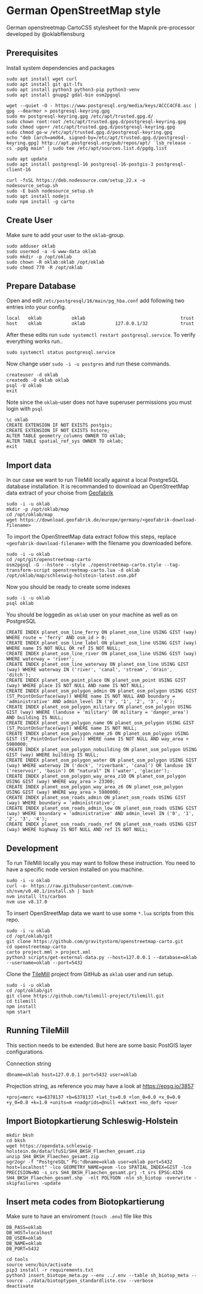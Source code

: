 # German OpenStreetMap style

German openstreetmap CartoCSS stylesheet for the Mapnik pre-processor developed by @oklabflensburg



## Prerequisites

Install system dependencies and packages

```
sudo apt install wget curl
sudo apt install git git-lfs
sudo apt install python3 python3-pip python3-venv
sudo apt install gnupg2 gdal-bin osm2pgsql

wget --quiet -O - https://www.postgresql.org/media/keys/ACCC4CF8.asc | gpg --dearmor > postgresql-keyring.gpg
sudo mv postgresql-keyring.gpg /etc/apt/trusted.gpg.d/
sudo chown root:root /etc/apt/trusted.gpg.d/postgresql-keyring.gpg
sudo chmod ugo+r /etc/apt/trusted.gpg.d/postgresql-keyring.gpg
sudo chmod go-w /etc/apt/trusted.gpg.d/postgresql-keyring.gpg
echo "deb [arch=amd64, signed-by=/etc/apt/trusted.gpg.d/postgresql-keyring.gpg] http://apt.postgresql.org/pub/repos/apt/ `lsb_release -cs`-pgdg main" | sudo tee /etc/apt/sources.list.d/pgdg.list

sudo apt update
sudo apt install postgresql-16 postgresql-16-postgis-3 postgresql-client-16

curl -fsSL https://deb.nodesource.com/setup_22.x -o nodesource_setup.sh
sudo -E bash nodesource_setup.sh
sudo apt install nodejs
sudo npm install -g carto
```


## Create User

Make sure to add your user to the `oklab`-group.

```
sudo adduser oklab
sudo usermod -a -G www-data oklab
sudo mkdir -p /opt/oklab
sudo chown -R oklab:oklab /opt/oklab
sudo chmod 770 -R /opt/oklab
```


## Prepare Database

Open and edit `/etc/postgresql/16/main/pg_hba.conf` add following two entries into your config.

```
local   oklab           oklab                                   trust
host    oklab           oklab           127.0.0.1/32            trust
```

After these edits run `sudo systemctl restart postgresql.service`. To verify everything works run..

```
sudo systemctl status postgresql.service
```


Now change user `sudo -i -u postgres` and run these commands.

```
createuser -d oklab
createdb -O oklab oklab
psql -U oklab
exit
```

Note since the `oklab`-user does not have superuser permissions you must login with `psql`

```
\c oklab
CREATE EXTENSION IF NOT EXISTS postgis;
CREATE EXTENSION IF NOT EXISTS hstore;
ALTER TABLE geometry_columns OWNER TO oklab;
ALTER TABLE spatial_ref_sys OWNER TO oklab;
exit
```


## Import data

In our case we want to run TileMill locally against a local PostgreSQL database installation.
It is recommanded to download an OpenStreetMap data extract of your choise from [Geofabrik](https://download.geofabrik.de)

```
sudo -i -u oklab
mkdir -p /opt/oklab/map
cd /opt/oklab/map
wget https://download.geofabrik.de/europe/germany/<geofabrik-download-filename>
```


To import the OpenStreetMap data extract follow this steps, replace `<geofabrik-download-filename>` with the filename you downloaded before.

```
sudo -i -u oklab
cd /opt/git/openstreetmap-carto
osm2pgsql -G --hstore --style ./openstreetmap-carto.style --tag-transform-script openstreetmap-carto.lua -d oklab /opt/oklab/map/schleswig-holstein-latest.osm.pbf
```

Now you should be ready to create some indexes

```
sudo -i -u oklab
psql oklab
```

You should be loggedin as `oklab` user on your machine as well as on PostgreSQL

```
CREATE INDEX planet_osm_line_ferry ON planet_osm_line USING GIST (way) WHERE route = 'ferry' AND osm_id > 0;
CREATE INDEX planet_osm_line_label ON planet_osm_line USING GIST (way) WHERE name IS NOT NULL OR ref IS NOT NULL;
CREATE INDEX planet_osm_line_river ON planet_osm_line USING GIST (way) WHERE waterway = 'river';
CREATE INDEX planet_osm_line_waterway ON planet_osm_line USING GIST (way) WHERE waterway IN ('river', 'canal', 'stream', 'drain', 'ditch');
CREATE INDEX planet_osm_point_place ON planet_osm_point USING GIST (way) WHERE place IS NOT NULL AND name IS NOT NULL;
CREATE INDEX planet_osm_polygon_admin ON planet_osm_polygon USING GIST (ST_PointOnSurface(way)) WHERE name IS NOT NULL AND boundary = 'administrative' AND admin_level IN ('0', '1', '2', '3', '4');
CREATE INDEX planet_osm_polygon_military ON planet_osm_polygon USING GIST (way) WHERE (landuse = 'military' OR military = 'danger_area') AND building IS NULL;
CREATE INDEX planet_osm_polygon_name ON planet_osm_polygon USING GIST (ST_PointOnSurface(way)) WHERE name IS NOT NULL;
CREATE INDEX planet_osm_polygon_name_z6 ON planet_osm_polygon USING GIST (ST_PointOnSurface(way)) WHERE name IS NOT NULL AND way_area > 5980000;
CREATE INDEX planet_osm_polygon_nobuilding ON planet_osm_polygon USING GIST (way) WHERE building IS NULL;
CREATE INDEX planet_osm_polygon_water ON planet_osm_polygon USING GIST (way) WHERE waterway IN ('dock', 'riverbank', 'canal') OR landuse IN ('reservoir', 'basin') OR "natural" IN ('water', 'glacier');
CREATE INDEX planet_osm_polygon_way_area_z10 ON planet_osm_polygon USING GIST (way) WHERE way_area > 23300;
CREATE INDEX planet_osm_polygon_way_area_z6 ON planet_osm_polygon USING GIST (way) WHERE way_area > 5980000;
CREATE INDEX planet_osm_roads_admin ON planet_osm_roads USING GIST (way) WHERE boundary = 'administrative';
CREATE INDEX planet_osm_roads_admin_low ON planet_osm_roads USING GIST (way) WHERE boundary = 'administrative' AND admin_level IN ('0', '1', '2', '3', '4');
CREATE INDEX planet_osm_roads_roads_ref ON planet_osm_roads USING GIST (way) WHERE highway IS NOT NULL AND ref IS NOT NULL;
```


## Development

To run TileMill locally you may want to follow these instruction.
You need to have a specific node version installed on you machine.

```
sudo -i -u oklab
curl -o- https://raw.githubusercontent.com/nvm-sh/nvm/v0.40.1/install.sh | bash
nvm install lts/carbon
nvm use v8.17.0
```


To insert OpenStreetMap data we want to use some `*.lua` scripts from this repo.

```
sudo -i -u oklab
cd /opt/oklab/git
git clone https://github.com/gravitystorm/openstreetmap-carto.git
cd openstreetmap-carto
carto project.mml > project.xml
python3 scripts/get-external-data.py --host=127.0.0.1 --database=oklab --username=oklab --port=5432
```

Clone the [TileMill](https://tilemill-project.github.io/tilemill/) project from GitHub as `oklab` user and run setup.

```
sudo -i -u oklab
cd /opt/oklab/git
git clone https://github.com/tilemill-project/tilemill.git
cd tilemill
npm install
npm start
```



## Running TileMill

This section needs to be extended. But here are some basic PostGIS layer configurations.


Connection string

```
dbname=oklab host=127.0.0.1 port=5432 user=oklab
```

Projection string, as reference you may have a look at https://epsg.io/3857

```
+proj=merc +a=6378137 +b=6378137 +lat_ts=0.0 +lon_0=0.0 +x_0=0.0 +y_0=0.0 +k=1.0 +units=m +nadgrids=@null +wktext +no_defs +over
```



## Import Biotopkartierung Schleswig-Holstein

```
mkdir bksh
cd bksh
wget https://opendata.schleswig-holstein.de/data/lfu51/SH4_BKSH_Flaechen_gesamt.zip
unzip SH4_BKSH_Flaechen_gesamt.zip
ogr2ogr -f "PostgreSQL" PG:"dbname=oklab user=oklab port=5432 host=localhost" -lco GEOMETRY_NAME=geom -lco SPATIAL_INDEX=GIST -lco PRECISION=NO -s_srs SH4_BKSH_Flaechen_gesamt.prj -t_srs EPSG:4326 SH4_BKSH_Flaechen_gesamt.shp  -nlt POLYGON -nln sh_biotop -overwrite -skipfailures -update
```


## Insert meta codes from Biotopkartierung

Make sure to have an enviroment (`touch .env`) file like this

```
DB_PASS=oklab
DB_HOST=localhost
DB_USER=oklab
DB_NAME=oklab
DB_PORT=5432
```

```
cd tools
source venv/bin/activate
pip3 install -r requirements.txt
python3 insert_biotope_meta.py --env ../.env --table sh_biotop_meta --source ../data/biotoptypen_standardliste.csv --verbose
deactivate
```
